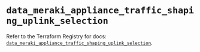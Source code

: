 # `data_meraki_appliance_traffic_shaping_uplink_selection`

Refer to the Terraform Registry for docs: [`data_meraki_appliance_traffic_shaping_uplink_selection`](https://registry.terraform.io/providers/ciscodevnet/meraki/1.7.1/docs/data-sources/appliance_traffic_shaping_uplink_selection).
